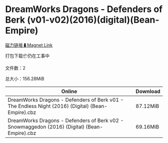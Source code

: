 # DreamWorks Dragons - Defenders of Berk (v01-v02)(2016)(digital)(Bean-Empire)

[磁力链接⬇Magnet Link](magnet:?xt=urn:btih:5b53f4343bc92d816a5b96f81fb98d016e38461b&dn=DreamWorks%20Dragons%20-%20Defenders%20of%20Berk%20%28v01-v02%29%282016%29%28digital%29%28Bean-Empire%29)

打包下载📦仍在工事中

文件数：2

总大小：156.28MiB

Online | Download
--- | ---
DreamWorks Dragons - Defenders of Berk v01 - The Endless Night (2016) (Digital) (Bean-Empire).cbz | 87.12MiB
DreamWorks Dragons - Defenders of Berk v02 - Snowmaggedon (2016) (Digital) (Bean-Empire).cbz | 69.16MiB